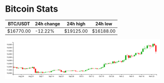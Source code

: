 # Bitcoin Stats

BTC/USDT|24h change|24h high|24h low|
|---|---|---|---|
|$16770.00|-12.22%|$19125.00|$16188.00|

<img src="./chart.svg">
